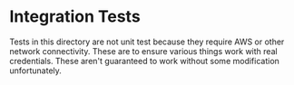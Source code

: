 # Integration Tests
Tests in this directory are not unit test because they require AWS or other network connectivity. These are to ensure various things work with real credentials. These aren't guaranteed to work without some modification unfortunately.
